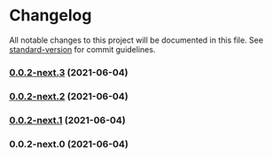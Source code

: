 # Changelog

All notable changes to this project will be documented in this file. See [standard-version](https://github.com/conventional-changelog/standard-version) for commit guidelines.

### [0.0.2-next.3](https://github.com/simple-html/simple-html/compare/v0.0.2-next.2...v0.0.2-next.3) (2021-06-04)

### [0.0.2-next.2](https://github.com/simple-html/simple-html/compare/v0.0.2-next.1...v0.0.2-next.2) (2021-06-04)

### [0.0.2-next.1](https://github.com/simple-html/simple-html/compare/v0.0.2-next.0...v0.0.2-next.1) (2021-06-04)

### 0.0.2-next.0 (2021-06-04)
